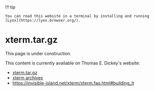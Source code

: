 !!! tip

    You can read this website in a terminal by installing and running [Lynx](https://lynx.browser.org/).

# xterm.tar.gz

This page is under construction.

This content is currently available on Thomas E. Dickey's website:

* [xterm.tar.gz](https://invisible-island.net/datafiles/release/xterm.tar.gz)
* [xterm archives](https://invisible-island.net/archives/xterm/)
* https://invisible-island.net/xterm/xterm.faq.html#building_it
